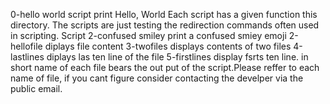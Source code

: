 0-hello world script print Hello, World
Each script has a given function this directory.
The scripts are just testing the redirection commands often used in scripting.
Script 2-confused smiley print a confused smiey emoji
2-hellofile diplays file content
3-twofiles displays contents of two files
4-lastlines diplays las ten line of the file
5-firstlines display fsrts ten line.
in short name of each file bears the out put of the script.Please reffer to each name of file, if you cant figure consider contacting the develper via the public email.
